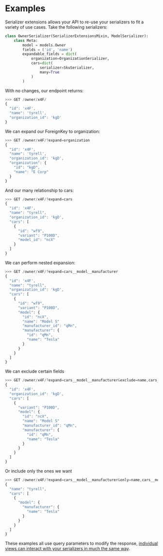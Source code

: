 # Examples
Serializer extensions allows your API to re-use your serializers to fit a
variety of use cases. Take the following serializers:


```py
class OwnerSerializer(SerializerExtensionsMixin, ModelSerializer):
    class Meta:
        model = models.Owner
        fields = ('id', 'name')
        expandable_fields = dict(
            organization=OrganizationSerializer,
            cars=dict(
                serializer=SkuSerializer,
                many=True
            )
        )
```

With no changes, our endpoint returns:

```js
>>> GET /owner/x4F/
{
  "id": 'x4F',
  "name": 'tyrell',
  "organization_id": 'kgD'
}
```

We can expand our ForeignKey to organization:

```js
>>> GET /owner/x4F/?expand=organization
{
  "id": 'x4F',
  "name": 'tyrell',
  "organization_id": 'kgD',
  "organization": {
    "id": "kgD",
    "name": "E Corp"
  }
}
```

And our many relationship to cars:

```js
>>> GET /owner/x4F/?expand=cars
{
  "id": 'x4F',
  "name": "tyrell",
  "organization_id": 'kgD',
  "cars": [
    {
      "id": "wf9",
      "variant": "P100D",
      "model_id": "ncX"
    }
  ]
}
```

We can perform nested expansion:

```js
>>> GET /owner/x4F/?expand=cars__model__manufacturer
{
  "id": 'x4F',
  "name": "tyrell",
  "organization_id": 'kgD',
  "cars": [
    {
      "id": "wf9",
      "variant": "P100D",
      "model": {
        "id": "ncX",
        "name": "Model S"
        "manufacturer_id": "qMn",
        "manufacturer": {
          "id": "qMn",
          "name": "Tesla"
        }
      }
    }
  ]
}
```

We can exclude certain fields

```js
>>> GET /owner/x4F/?expand=cars__model__manufacturer&exclude=name,cars__id
{
  "id": 'x4F',
  "organization_id": 'kgD',
  "cars": [
    {
      "variant": "P100D",
      "model": {
        "id": "ncX",
        "name": "Model S"
        "manufacturer_id": "qMn",
        "manufacturer": {
          "id": "qMn",
          "name": "Tesla"
        }
      }
    }
  ]
}
```

Or include only the ones we want


```js
>>> GET /owner/x4F/?expand=cars__model__manufacturer&only=name,cars__model__manufacturer__name
{
  "name": "tyrell",
  "cars": [
    {
      "model": {
        "manufacturer": {
          "name": "Tesla"
        }
      }
    }
  ]
}
```

These examples all use query parameters to modify the response,
[individual views can interact with your serializers in much the same way](usage-views.md).
